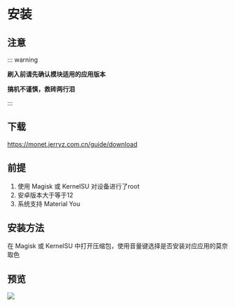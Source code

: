 # 安装

## 注意

::: warning

**刷入前请先确认模块适用的应用版本**

**搞机不谨慎，救砖两行泪**

:::

## 下载

https://monet.jerryz.com.cn/guide/download

## 前提

1. 使用 Magisk 或 KernelSU 对设备进行了root
2. 安卓版本大于等于12
3. 系统支持 Material You

## 安装方法

在 Magisk 或 KernelSU 中打开压缩包，使用音量键选择是否安装对应应用的莫奈取色

## 预览

![](/1.png)
